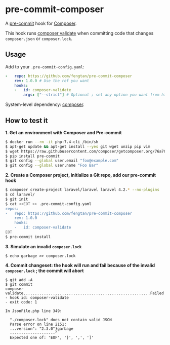 # pre-commit-composer

A [pre-commit](https://pre-commit.com/) hook for [Composer](https://github.com/composer/composer).

This hook runs [composer validate](https://getcomposer.org/doc/03-cli.md#validate) when committing code that changes `composer.json` or `composer.lock`.

## Usage

Add to your `.pre-commit-config.yaml`:

```yml
-   repo: https://github.com/fengtan/pre-commit-composer
    rev: 1.0.0 # Use the ref you want
    hooks:
    -   id: composer-validate
        args: ["--strict"] # Optional ; set any option you want from https://getcomposer.org/doc/03-cli.md#validate
```

System-level dependency: [composer](https://github.com/composer/composer).

## How to test it

**1. Get an environment with Composer and Pre-commit**

```sh
$ docker run --rm -it php:7.4-cli /bin/sh
$ apt-get update && apt-get install --yes git wget unzip pip vim
$ wget https://raw.githubusercontent.com/composer/getcomposer.org/76a7060ccb93902cd7576b67264ad91c8a2700e2/web/installer -O - -q | php -- --quiet && mv composer.phar /usr/local/bin/composer
$ pip install pre-commit
$ git config --global user.email "foo@example.com"
$ git config --global user.name "Foo Bar"
```

**2. Create a Composer project, initialize a Git repo, add our pre-commit hook**

```sh
$ composer create-project laravel/laravel laravel 4.2.* --no-plugins
$ cd laravel/
$ git init
$ cat <<EOT >> .pre-commit-config.yaml
repos:
-   repo: https://github.com/fengtan/pre-commit-composer
    rev: 1.0.0
    hooks:
    -   id: composer-validate
EOT
$ pre-commit install
```

**3. Simulate an invalid `composer.lock`**

```
$ echo garbage >> composer.lock
```

**4. Commit changeset: the hook will run and fail because of the invalid `composer.lock` ; the commit will abort**

```
$ git add -A
$ git commit
composer validate........................................................Failed
- hook id: composer-validate
- exit code: 1

In JsonFile.php line 349:
                                                 
  "./composer.lock" does not contain valid JSON  
  Parse error on line 2151:                      
  ...version": "2.3.0"}garbage                   
  --------------------^                          
  Expected one of: 'EOF', '}', ',', ']'          
```
